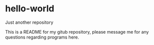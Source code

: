 # hello-world
Just another repository

This is a README for my gitub repository, please message me for any questions regarding programs here.

